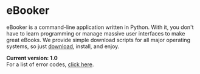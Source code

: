 # eBooker
eBooker is a command-line application written in Python. With it, you don't have to learn programming or manage massive user interfaces to make great eBooks. We provide simple download scripts for all major operating systems, so just [download](https://arch-master.github.io/eBooker/index.html), install, and enjoy.

**Current version: 1.0**  
For a list of error codes, [click here](https://github.com/arch-master/eBooker/blob/master/error-codes.md).